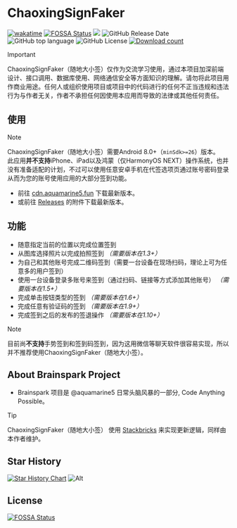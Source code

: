 # ChaoxingSignFaker

[![wakatime](https://wakatime.com/badge/github/aquamarine5/ChaoxingSignFaker.svg)](https://wakatime.com/badge/github/aquamarine5/ChaoxingSignFaker)
[![FOSSA Status](https://app.fossa.com/api/projects/git%2Bgithub.com%2Faquamarine5%2FChaoxingSignFaker.svg?type=shield)](https://app.fossa.com/projects/git%2Bgithub.com%2Faquamarine5%2FChaoxingSignFaker?ref=badge_shield)
[![](https://tokei.rs/b1/github/aquamarine5/ChaoxingSignFaker)](https://github.com/XAMPPRocky/tokei)
![GitHub Release Date](https://img.shields.io/github/release-date/aquamarine5/ChaoxingSignFaker)
![GitHub top language](https://img.shields.io/github/languages/top/aquamarine5/ChaoxingSignFaker)
![GitHub License](https://img.shields.io/github/license/aquamarine5/ChaoxingSignFaker)
[![Download count](https://img.shields.io/github/downloads/aquamarine5/ChaoxingSignFaker/total)]()

> [!IMPORTANT]
> ChaoxingSignFaker（随地大小签）仅作为交流学习使用，通过本项目加深前端设计、接口调用、数据库使用、网络通信安全等方面知识的理解。请勿将此项目用作商业用途。任何人或组织使用项目或项目中的代码进行的任何不正当违规和违法行为与作者无关，作者不承担任何因使用本应用而导致的法律或其他任何责任。

## 使用

> [!NOTE]
> ChaoxingSignFaker（随地大小签）需要Android 8.0+（`minSdk>=26`）版本。  
> 此应用**并不支持**iPhone、iPad以及鸿蒙（仅HarmonyOS NEXT）操作系统，也并没有准备适配的计划，不过可以使用任意安卓手机在代签选项页通过账号密码登录从而为您的账号使用应用的大部分签到功能。

- 前往 [cdn.aquamarine5.fun](http://cdn.aquamarine5.fun) 下载最新版本。
- 或前往 [Releases](https://github.com/aquamarine5/ChaoxingSignFaker) 的附件下载最新版本。

## 功能

- 随意指定当前的位置以完成位置签到
- 从图库选择照片以完成拍照签到 *（需要版本在1.3+）*
- 为自己和其他账号完成二维码签到（需要一台设备在现场扫码，理论上可为任意多的用户签到）
- 使用一台设备登录多账号来签到（通过扫码、链接等方式添加其他账号） *（需要版本在1.5+）*
- 完成单击按钮类型的签到 *（需要版本在1.6+）*
- 完成任意有验证码的签到 *（需要版本在1.9+）*
- 完成签到之后的发布的签退操作 *（需要版本在1.10+）*

> [!NOTE]
> 目前尚**不支持**手势签到和签到码签到，因为这用微信等聊天软件很容易实现，所以并不推荐使用ChaoxingSignFaker（随地大小签）。

## About Brainspark Project

- Brainspark 项目是 @aquamarine5 日常头脑风暴的一部分, Code Anything Possible。

> [!TIP]
> ChaoxingSignFaker（随地大小签） 使用 [Stackbricks](https://github.com/aquamarine5/Stackbricks) 来实现更新逻辑，同样由本作者维护。

## Star History

[![Star History Chart](https://api.star-history.com/svg?repos=aquamarine5/ChaoxingSignFaker&type=Date)](https://www.star-history.com/#aquamarine5/ChaoxingSignFaker&Date)
![Alt](https://repobeats.axiom.co/api/embed/629e66a936ab63b8d91a7dceb42437d55857900e.svg "Repobeats analytics image")


## License
[![FOSSA Status](https://app.fossa.com/api/projects/git%2Bgithub.com%2Faquamarine5%2FChaoxingSignFaker.svg?type=large)](https://app.fossa.com/projects/git%2Bgithub.com%2Faquamarine5%2FChaoxingSignFaker?ref=badge_large)